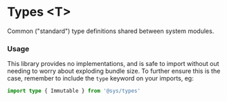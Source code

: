 # Types \<T\>
Common ("standard") type definitions shared between system modules.

### Usage

This library provides no implementations, and is safe to import without out needing to 
worry about exploding bundle size.  To further ensure this is the case, remember to
include the `type` keyword on your imports, eg:

```ts
import type { Immutable } from '@sys/types'
```
